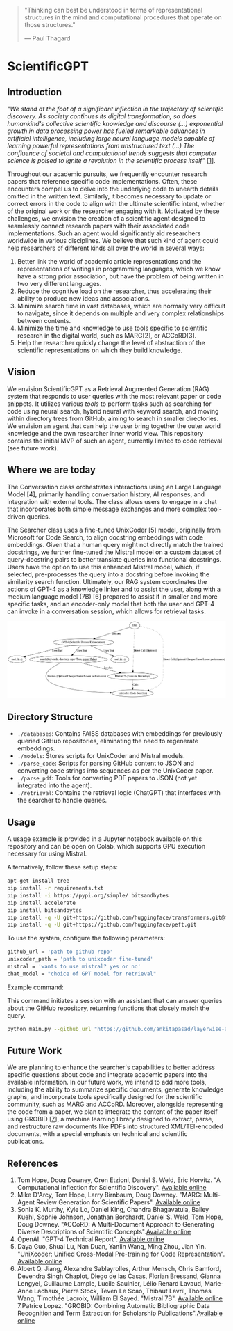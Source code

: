 > "Thinking can best be understood in terms of representational structures in the mind and computational procedures that operate on those structures."
>
> — Paul Thagard

# ScientificGPT

## Introduction

*"We stand at the foot of a significant inflection in the trajectory of scientific discovery. As society continues its digital transformation, so does humankind's collective scientific knowledge and discourse (...) exponential growth in data processing power has fueled remarkable advances in artificial intelligence, including large neural language models capable of learning powerful representations from unstructured text (...) The confluence of societal and computational trends suggests that computer science is poised to ignite a revolution in the scientific process itself"* [[1](#ref1)]. 

Throughout our academic pursuits, we frequently encounter research papers that reference specific code implementations. Often, these encounters compel us to delve into the underlying code to unearth details omitted in the written text. Similarly, it becomes necessary to update or correct errors in the code to align with the ultimate scientific intent, whether of the original work or the researcher engaging with it. Motivated by these challenges, we envision the creation of a scientific agent designed to seamlessly connect research papers with their associated code implementations. Such an agent would significantly aid researchers worldwide in various disciplines. We believe that such kind of agent could help researchers of different kinds all over the world in several ways:

1. Better link the world of academic article representations and the representations of writings in programming languages, which we know have a strong prior association, but have the problem of being written in two very different languages.
2. Reduce the cognitive load on the researcher, thus accelerating their ability to produce new ideas and associations.
3. Minimize search time in vast databases, which are normally very difficult to navigate, since it depends on multiple and very complex relationships between contents.
4. Minimize the time and knowledge to use tools specific to scientific research in the digital world, such as MARG[2], or ACCoRD[3].
5. Help the researcher quickly change the level of abstraction of the scientific representations on which they build knowledge.

## Vision

We envision ScientificGPT as a Retrieval Augmented Generation (RAG) system that responds to user queries with the most relevant paper or code snippets. It utilizes various *tools* to perform tasks such as searching for code using neural search, hybrid neural with keyword search, and moving within directory trees from GitHub, aiming to search in smaller directories. We envision an agent that can help the user bring together the outer world knowledge and the own researcher inner world view.
This repository contains the initial MVP of such an agent, currently limited to code retrieval (see future work).

## Where we are today

The Conversation class orchestrates interactions using an Large Language Model [4], primarily handling conversation history, AI responses, and integration with external tools. The class allows users to engage in a chat that incorporates both simple message exchanges and more complex tool-driven queries.

The Searcher class uses a fine-tuned UnixCoder [5] model, originally from Microsoft for Code Search, to align docstring embeddings with code embeddings. Given that a human query might not directly match the trained docstrings, we further fine-tuned the Mistral model on a custom dataset of query-docstring pairs to better translate queries into functional docstrings. Users have the option to use this enhanced Mistral model, which, if selected, pre-processes the query into a docstring before invoking the similarity search function. Ultimately, our RAG system coordinates the actions of GPT-4 as a knowledge linker and to assist the user, along with a medium language model (7B) [6] prepared to assist it in smaller and more specific tasks, and an encoder-only model that both the user and GPT-4 can invoke in a conversation session, which allows for retrieval tasks.

![Imagen de Google Colab](rag_system.png "Visual structure of ")



## Directory Structure

- `./databases`: Contains FAISS databases with embeddings for previously queried GitHub repositories, eliminating the need to regenerate embeddings.
- `./models`: Stores scripts for UnixCoder and Mistral models.
- `./parse_code`: Scripts for parsing GitHub content to JSON and converting code strings into sequences as per the UnixCoder paper.
- `./parse_pdf`: Tools for converting PDF papers to JSON (not yet integrated into the agent).
- `./retrieval`: Contains the retrieval logic (ChatGPT) that interfaces with the searcher to handle queries.

## Usage

A usage example is provided in a Jupyter notebook available on this repository and can be open on Colab, which supports GPU execution necessary for using Mistral.

Alternatively, follow these setup steps:

```bash
apt-get install tree
pip install -r requirements.txt
pip install -i https://pypi.org/simple/ bitsandbytes
pip install accelerate
pip install bitsandbytes
pip install -q -U git+https://github.com/huggingface/transformers.git@main
pip install -q -U git+https://github.com/huggingface/peft.git
```

To use the system, configure the following parameters:

```bash
github_url = 'path to github repo'
unixcoder_path = 'path to unixcoder fine-tuned'
mistral = 'wants to use mistral? yes or no'
chat_model = "choice of GPT model for retrieval"
```

Example command:

This command initiates a session with an assistant that can answer queries about the GitHub repository, returning functions that closely match the query.

```bash
python main.py --github_url "https://github.com/ankitapasad/layerwise-analysis.git" --model_path '/content/drive/My Drive/unixcoder-ft.bin' --mistral 'yes' --chat_model "gpt-3.5-turbo-0125"
```

## Future Work

We are planning to enhance the searcher's capabilities to better address specific questions about code and integrate academic papers into the available information. In our future work, we intend to add more tools, including the ability to summarize specific documents, generate knowledge graphs, and incorporate tools specifically designed for the scientific community, such as MARG and ACCoRD. Moreover, alongside representing the code from a paper, we plan to integrate the content of the paper itself using GROBID [[7]("ref-grobid")], a machine learning library designed to extract, parse, and restructure raw documents like PDFs into structured XML/TEI-encoded documents, with a special emphasis on technical and scientific publications.

## References

1. Tom Hope, Doug Downey, Oren Etzioni, Daniel S. Weld, Eric Horvitz. "A Computational Inflection for Scientific Discovery". [Available online](https://arxiv.org/abs/2205.02007)
2. Mike D'Arcy, Tom Hope, Larry Birnbaum, Doug Downey. "MARG: Multi-Agent Review Generation for Scientific Papers". [Available online](https://arxiv.org/abs/2401.04259)
3. Sonia K. Murthy, Kyle Lo, Daniel King, Chandra Bhagavatula, Bailey Kuehl, Sophie Johnson, Jonathan Borchardt, Daniel S. Weld, Tom Hope, Doug Downey. "ACCoRD: A Multi-Document Approach to Generating Diverse Descriptions of Scientific Concepts".[Available online](https://arxiv.org/abs/2205.06982)
4. OpenAI. "GPT-4 Technical Report". [Available online](https://arxiv.org/abs/2303.08774)
5. Daya Guo, Shuai Lu, Nan Duan, Yanlin Wang, Ming Zhou, Jian Yin. "UniXcoder: Unified Cross-Modal Pre-training for Code Representation". [Available online](https://arxiv.org/abs/2203.03850)
6. Albert Q. Jiang, Alexandre Sablayrolles, Arthur Mensch, Chris Bamford, Devendra Singh Chaplot, Diego de las Casas, Florian Bressand, Gianna Lengyel, Guillaume Lample, Lucile Saulnier, Lélio Renard Lavaud, Marie-Anne Lachaux, Pierre Stock, Teven Le Scao, Thibaut Lavril, Thomas Wang, Timothée Lacroix, William El Sayed. "Mistral 7B". [Available online](https://arxiv.org/abs/2310.06825)
7.<a id="ref-grobid">Patrice Lopez. "GROBID: Combining Automatic Bibliographic Data Recognition and Term Extraction for Scholarship Publications".[Available online](https://github.com/kermitt2/grobid)</a>


  
